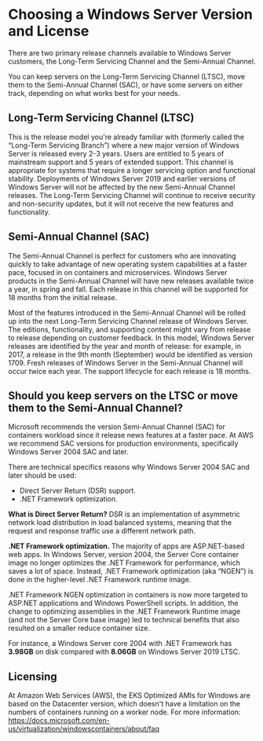 # Choosing a Windows Server Version and License

There are two primary release channels available to Windows Server customers, the Long-Term Servicing Channel and the Semi-Annual Channel.

You can keep servers on the Long-Term Servicing Channel (LTSC), move them to the Semi-Annual Channel (SAC), or have some servers on either track, depending on what works best for your needs.

## Long-Term Servicing Channel (LTSC)

This is the release model you're already familiar with (formerly called the “Long-Term Servicing Branch”) where a new major version of Windows Server is released every 2-3 years. Users are entitled to 5 years of mainstream support and 5 years of extended support. This channel is appropriate for systems that require a longer servicing option and functional stability. Deployments of Windows Server 2019 and earlier versions of Windows Server will not be affected by the new Semi-Annual Channel releases. The Long-Term Servicing Channel will continue to receive security and non-security updates, but it will not receive the new features and functionality.

## Semi-Annual Channel (SAC)

The Semi-Annual Channel is perfect for customers who are innovating quickly to take advantage of new operating system capabilities at a faster pace, focused in on containers and microservices. Windows Server products in the Semi-Annual Channel will have new releases available twice a year, in spring and fall. Each release in this channel will be supported for 18 months from the initial release.

Most of the features introduced in the Semi-Annual Channel will be rolled up into the next Long-Term Servicing Channel release of Windows Server. The editions, functionality, and supporting content might vary from release to release depending on customer feedback. In this model, Windows Server releases are identified by the year and month of release: for example, in 2017, a release in the 9th month (September) would be identified as version 1709. Fresh releases of Windows Server in the Semi-Annual Channel will occur twice each year. The support lifecycle for each release is 18 months.

## Should you keep servers on the LTSC or move them to the Semi-Annual Channel?

Microsoft recommends the version Semi-Annual Channel (SAC) for containers workload since it release news features at a faster pace. At AWS we recommend SAC versions for production environments, specifically Windows Server 2004 SAC and later.

There are technical specifics reasons why Windows Server 2004 SAC and later should be used:

* Direct Server Return (DSR) support.
* .NET Framework optimization.

**What is Direct Server Return?**
DSR is an implementation of asymmetric network load distribution in load balanced systems, meaning that the request and response traffic use a different network path.

**.NET Framework optimization.**
The majority of apps are ASP.NET-based web apps. In Windows Server, version 2004, the Server Core container image no longer optimizes the .NET Framework for performance, which saves a lot of space. Instead, .NET Framework optimization (aka “NGEN”) is done in the higher-level .NET Framework runtime image. 

.NET Framework NGEN optimization in containers is now more targeted to ASP.NET applications and Windows PowerShell scripts. In addition, the change to optimizing assemblies in the .NET Framework Runtime image (and not the Server Core base image) led to technical benefits that also resulted on a smaller reduce container size. 

For instance, a Windows Server core 2004 with .NET Framework has **3.98GB** on disk compared with **8.06GB** on Windows Server 2019 LTSC.

## Licensing

At Amazon Web Services (AWS), the EKS Optimized AMIs for Windows are based on the Datacenter version, which doesn't have a limitation on the numbers of containers running on a worker node. For more information: https://docs.microsoft.com/en-us/virtualization/windowscontainers/about/faq
